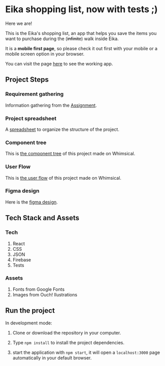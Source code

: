 # Eika shopping list, now with tests ;)

Here we are!

This is the Eika's shopping list, an app that helps you save the items you want to purchase during the (~~infinite~~) walk inside Eika.

It is a **mobile first page**, so please check it out first with your mobile or a mobile screen option in your browser.

You can visit the page [here](https://google.com/) to see the working app.

## Project Steps

### Requirement gathering

Information gathering from the [Assignment](https://drive.google.com/file/d/1eYBwMunKgEzlCfMPisl1UBDs5Jk8kWRe/view?usp=sharing).

### Project spreadsheet

A [spreadsheet](https://docs.google.com/spreadsheets/d/1Tv180Nuj5aKIY8Ilpr9svWoqa9fdPJKeGaAPE6BoI9E/edit?usp=sharing) to organize the structure of the project.

### Component tree

This is [the component tree](https://whimsical.com/eika-redo-components-2GA3VMfX6P3s7h11Gmz6Tc@2Ux7TurymMzwnZRoMfMG) of this project made on Whimsical.

### User Flow

This is [the user flow](https://whimsical.com/instapaket-packet-tracker-Ujgpt4hkSxVL6LShLSdLwp@2Ux7TurymMpdwV9dTytZ) of this project made on Whimsical.

### Figma design

Here is the [figma design](https://www.figma.com/file/SdyzR6VdEhB1syoAq77ICP/Eika-redo?node-id=601%3A131).

## Tech Stack and Assets

### Tech

1. React
2. CSS
3. JSON
4. Firebase
5. Tests

### Assets

1. Fonts from Google Fonts
2. Images from Ouch! Ilustrations

## Run the project

In development mode:

1. Clone or download the repository in your computer.

2. Type `npm install` to install the project dependencies.

3. start the application with `npm start`, it will open a `localhost:3000` page automatically in your default browser.
